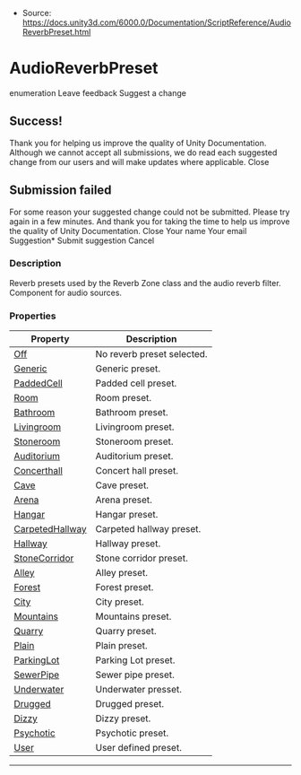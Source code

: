* Source: https://docs.unity3d.com/6000.0/Documentation/ScriptReference/AudioReverbPreset.html

# AudioReverbPreset
enumeration
Leave feedback
Suggest a change
## Success!
Thank you for helping us improve the quality of Unity Documentation. Although we cannot accept all submissions, we do read each suggested change from our users and will make updates where applicable.
Close
## Submission failed
For some reason your suggested change could not be submitted. Please <a>try again</a> in a few minutes. And thank you for taking the time to help us improve the quality of Unity Documentation.
Close
Your name Your email Suggestion* Submit suggestion
Cancel
### Description
Reverb presets used by the Reverb Zone class and the audio reverb filter.
Component for audio sources.
### Properties
Property | Description  
---|---  
[Off](https://docs.unity3d.com/6000.0/Documentation/ScriptReference/AudioReverbPreset.Off.html) | No reverb preset selected.  
[Generic](https://docs.unity3d.com/6000.0/Documentation/ScriptReference/AudioReverbPreset.Generic.html) | Generic preset.  
[PaddedCell](https://docs.unity3d.com/6000.0/Documentation/ScriptReference/AudioReverbPreset.PaddedCell.html) | Padded cell preset.  
[Room](https://docs.unity3d.com/6000.0/Documentation/ScriptReference/AudioReverbPreset.Room.html) | Room preset.  
[Bathroom](https://docs.unity3d.com/6000.0/Documentation/ScriptReference/AudioReverbPreset.Bathroom.html) | Bathroom preset.  
[Livingroom](https://docs.unity3d.com/6000.0/Documentation/ScriptReference/AudioReverbPreset.Livingroom.html) | Livingroom preset.  
[Stoneroom](https://docs.unity3d.com/6000.0/Documentation/ScriptReference/AudioReverbPreset.Stoneroom.html) | Stoneroom preset.  
[Auditorium](https://docs.unity3d.com/6000.0/Documentation/ScriptReference/AudioReverbPreset.Auditorium.html) | Auditorium preset.  
[Concerthall](https://docs.unity3d.com/6000.0/Documentation/ScriptReference/AudioReverbPreset.Concerthall.html) | Concert hall preset.  
[Cave](https://docs.unity3d.com/6000.0/Documentation/ScriptReference/AudioReverbPreset.Cave.html) | Cave preset.  
[Arena](https://docs.unity3d.com/6000.0/Documentation/ScriptReference/AudioReverbPreset.Arena.html) | Arena preset.  
[Hangar](https://docs.unity3d.com/6000.0/Documentation/ScriptReference/AudioReverbPreset.Hangar.html) | Hangar preset.  
[CarpetedHallway](https://docs.unity3d.com/6000.0/Documentation/ScriptReference/AudioReverbPreset.CarpetedHallway.html) | Carpeted hallway preset.  
[Hallway](https://docs.unity3d.com/6000.0/Documentation/ScriptReference/AudioReverbPreset.Hallway.html) | Hallway preset.  
[StoneCorridor](https://docs.unity3d.com/6000.0/Documentation/ScriptReference/AudioReverbPreset.StoneCorridor.html) | Stone corridor preset.  
[Alley](https://docs.unity3d.com/6000.0/Documentation/ScriptReference/AudioReverbPreset.Alley.html) | Alley preset.  
[Forest](https://docs.unity3d.com/6000.0/Documentation/ScriptReference/AudioReverbPreset.Forest.html) | Forest preset.  
[City](https://docs.unity3d.com/6000.0/Documentation/ScriptReference/AudioReverbPreset.City.html) | City preset.  
[Mountains](https://docs.unity3d.com/6000.0/Documentation/ScriptReference/AudioReverbPreset.Mountains.html) | Mountains preset.  
[Quarry](https://docs.unity3d.com/6000.0/Documentation/ScriptReference/AudioReverbPreset.Quarry.html) | Quarry preset.  
[Plain](https://docs.unity3d.com/6000.0/Documentation/ScriptReference/AudioReverbPreset.Plain.html) | Plain preset.  
[ParkingLot](https://docs.unity3d.com/6000.0/Documentation/ScriptReference/AudioReverbPreset.ParkingLot.html) | Parking Lot preset.  
[SewerPipe](https://docs.unity3d.com/6000.0/Documentation/ScriptReference/AudioReverbPreset.SewerPipe.html) | Sewer pipe preset.  
[Underwater](https://docs.unity3d.com/6000.0/Documentation/ScriptReference/AudioReverbPreset.Underwater.html) | Underwater presset.  
[Drugged](https://docs.unity3d.com/6000.0/Documentation/ScriptReference/AudioReverbPreset.Drugged.html) | Drugged preset.  
[Dizzy](https://docs.unity3d.com/6000.0/Documentation/ScriptReference/AudioReverbPreset.Dizzy.html) | Dizzy preset.  
[Psychotic](https://docs.unity3d.com/6000.0/Documentation/ScriptReference/AudioReverbPreset.Psychotic.html) | Psychotic preset.  
[User](https://docs.unity3d.com/6000.0/Documentation/ScriptReference/AudioReverbPreset.User.html) | User defined preset.  
* * *
